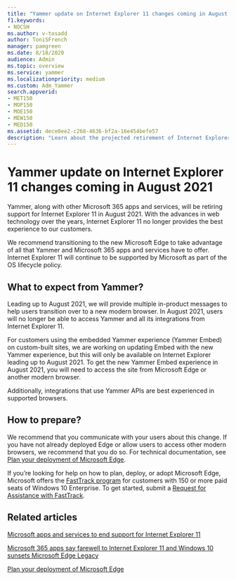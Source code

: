 ```yaml
---
title: "Yammer update on Internet Explorer 11 changes coming in August 2021"
f1.keywords:
- NOCSH
ms.author: v-tosadd
author: ToniSFrench
manager: pamgreen
ms.date: 8/18/2020
audience: Admin
ms.topic: overview
ms.service: yammer
ms.localizationpriority: medium
ms.custom: Adm_Yammer
search.appverid:
- MET150
- MOP150
- MOE150
- MEW150
- MED150
ms.assetid: 4ece0ee2-c268-4636-bf2a-16e454befe57
description: "Learn about the projected retirement of Internet Explorer coming in August 2021."
---
```

# Yammer update on Internet Explorer 11 changes coming in August 2021

Yammer, along with other Microsoft 365 apps and services, will be retiring support for Internet Explorer 11 in August 2021. With the advances in web technology over the years, Internet Explorer 11 no longer provides the best experience to our customers.

We recommend transitioning to the new Microsoft Edge to take advantage of all that Yammer and Microsoft 365 apps and services have to offer. Internet Explorer 11 will continue to be supported by Microsoft as part of the OS lifecycle policy.

## What to expect from Yammer?

Leading up to August 2021, we will provide multiple in-product messages to help users transition over to a new modern browser. In August 2021, users will no longer be able to access Yammer and all its integrations from Internet Explorer 11.

For customers using the embedded Yammer experience (Yammer Embed) on custom-built sites, we are working on updating Embed with the new Yammer experience, but this will only be available on Internet Explorer leading up to August 2021. To get the new Yammer Embed experience in August 2021, you will need to access the site from Microsoft Edge or another modern browser.

Additionally, integrations that use Yammer APIs are best experienced in supported browsers. 

## How to prepare?

We recommend that you communicate with your users about this change. If you have not already deployed Edge or allow users to access other modern browsers, we recommend that you do so. For technical documentation, see [Plan your deployment of Microsoft Edge](/deployedge/deploy-edge-plan-deployment).

If you’re looking for help on how to plan, deploy, or adopt Microsoft Edge, Microsoft offers the [FastTrack program](/fasttrack/win-10-microsoft-edge-assistance-offered) for customers with 150 or more paid seats of Windows 10 Enterprise. To get started, submit a [Request for Assistance with FastTrack](/fasttrack/win-10-microsoft-edge-assistance-offered).


## Related articles

[Microsoft apps and services to end support for Internet Explorer 11](/lifecycle/announcements/internet-explorer-11-support-end-dates)

[Microsoft 365 apps say farewell to Internet Explorer 11 and Windows 10 sunsets Microsoft Edge Legacy](https://techcommunity.microsoft.com/t5/microsoft-365-blog/microsoft-365-apps-say-farewell-to-internet-explorer-11-and/ba-p/1591666)

[Plan your deployment of Microsoft Edge](/deployedge/deploy-edge-plan-deployment)